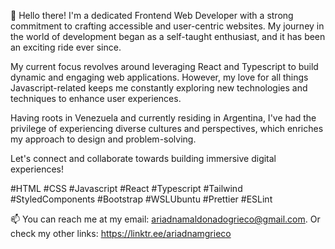 👋 Hello there! I'm a dedicated Frontend Web Developer with a strong commitment to crafting accessible and user-centric websites. My journey in the world of development began as a self-taught enthusiast, and it has been an exciting ride ever since.

My current focus revolves around leveraging React and Typescript to build dynamic and engaging web applications. However, my love for all things Javascript-related keeps me constantly exploring new technologies and techniques to enhance user experiences.

Having roots in Venezuela and currently residing in Argentina, I've had the privilege of experiencing diverse cultures and perspectives, which enriches my approach to design and problem-solving.

Let's connect and collaborate towards building immersive digital experiences!

#HTML #CSS #Javascript #React #Typescript #Tailwind #StyledComponents #Bootstrap #WSLUbuntu #Prettier #ESLint

📫 You can reach me at my email: ariadnamaldonadogrieco@gmail.com. Or check my other links: https://linktr.ee/ariadnamgrieco


